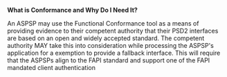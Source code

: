 **What is Conformance and Why Do I Need It?** 

An ASPSP may use the Functional Conformance tool as a means of providing evidence to their competent authority that their PSD2 interfaces are based on an open and widely accepted standard. The competent authority MAY take this into consideration while processing the ASPSP's application for a exemption to provide a fallback interface.  This will require that the ASPSPs align to the FAPI standard and support one of the FAPI mandated client authentication 
